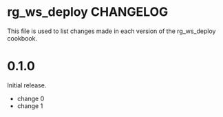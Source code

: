 # rg_ws_deploy CHANGELOG

This file is used to list changes made in each version of the rg_ws_deploy cookbook.

# 0.1.0

Initial release.

- change 0
- change 1

